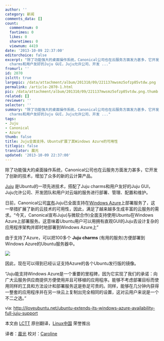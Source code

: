 ```yaml
---
author: ''
category: 新闻
comments_data: []
count:
  commentnum: 0
  favtimes: 0
  likes: 0
  sharetimes: 0
  viewnum: 4419
date: '2013-10-09 22:37:00'
editorchoice: false
excerpt: "除了功能强大的桌面操作系统，Canonical公司也在云服务方面发力甚多，它开发了创新的技术，增加了众多的新的云计算产品。\r\nJuju 是Ubuntu的一项先进技术，搭配了Juju
  charms和用户友好的Juju GUI，Juju允许公司、开发 ..."
fromurl: ''
id: 2070
islctt: true
largepic: /data/attachment/album/201310/09/221137mwsmz5ofzp05vtdw.png
permalink: /article-2070-1.html
pic: /data/attachment/album/201310/09/221137mwsmz5ofzp05vtdw.png.thumb.jpg
related: []
reviewer: ''
selector: ''
summary: "除了功能强大的桌面操作系统，Canonical公司也在云服务方面发力甚多，它开发了创新的技术，增加了众多的新的云计算产品。\r\nJuju 是Ubuntu的一项先进技术，搭配了Juju
  charms和用户友好的Juju GUI，Juju允许公司、开发 ..."
tags:
- Juju
- Canonical
- Azure
thumb: false
title: Juju全面支持，Ubuntu扩展了其Windows Azure的可用性
titlepic: false
translator: 晨光
updated: '2013-10-09 22:37:00'
---
```


除了功能强大的桌面操作系统，Canonical公司也在云服务方面发力甚多，它开发了创新的技术，增加了众多的新的云计算产品。


[Juju](https://juju.ubuntu.com/) 是Ubuntu的一项先进技术，搭配了Juju charms和用户友好的Juju GUI，Juju允许公司、开发团队和用户对云端的服务进行部署、管理、配置和维护。


日前，Canonical公司[宣布](http://insights.ubuntu.com/news/press-releases/ubuntu-on-windows-azure-gets-the-juju-magic/)Juju已全面支持在[Windows Azure](http://www.windowsazure.com/)上部署服务了，这一举措扩展了新的云技术的可用性，因此，满足了越来越多生成丰富的云服务的需求。“今天，Canonical宣布Juju(与微软合作)全面支持使用Ubuntu在Windows Azure上部署服务。这意味着Ubuntu用户可以用拥有直观GUI的Juju去设计复杂的应用程序架构并即时地部署到Windows Azure上”


由于支持了Azure，可以把100多个 **Juju charms** (有用的服务)方便部署到Windows Azure的Ubuntu服务器中。


![](/data/attachment/album/201310/09/221137mwsmz5ofzp05vtdw.png) 


因此，现在可以得到已经认证支持Azure的各个Ubuntu发行版的镜像。


“Juju能支持Windows Azure是一个重要的里程碑，因为它实现了我们的承诺：向广大云服务供应商提供方便使用并且可移植的应用程序。能够不考虑部署目标而使用同样的工具和方法设计和部署服务这是弥足可贵的。同样，能够在几分钟内获得一整套的应用程序并在另一块云上复制出完全相同的设置，这对云用户来说是一个不二之选。”


 


via: <http://iloveubuntu.net/ubuntu-extends-its-windows-azure-availability-full-juju-support>


本文由 [LCTT](https://github.com/LCTT/TranslateProject) 原创翻译，[Linux中国](http://linux.cn/portal.php) 荣誉推出


译者：[晨光](http://linux.cn/space/14800) 校对：[Caroline](http://linux.cn/space/14763)